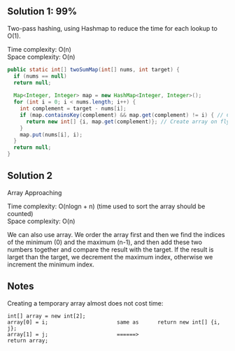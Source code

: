 ## Solution 1: 99%
Two-pass hashing, using Hashmap to reduce the time for each lookup to O(1).  

Time complexity: O(n)  
Space complexity: O(n)  

```java
public static int[] twoSumMap(int[] nums, int target) {
  if (nums == null)
  return null;
    
  Map<Integer, Integer> map = new HashMap<Integer, Integer>();
  for (int i = 0; i < nums.length; i++) {
    int complement = target - nums[i];
    if (map.containsKey(complement) && map.get(complement) != i) { // Can't use any element twice
      return new int[] {i, map.get(complement)}; // Create array on fly to gain performance
    }
    map.put(nums[i], i);
  }
  return null;
}
```

## Solution 2
Array Approaching  

Time complexity: O(nlogn + n) (time used to sort the array should be counted)    
Space complexity: O(n)  

We can also use array. We order the array first and then we find the indices of the minimum (0) and the maximum (n-1), and then add these two numbers together and compare the result with the target. If the result is larget than the target, we decrement the maximum index, otherwise we increment the minimum index.

## Notes
Creating a temporary array almost does not cost time: 
```
int[] array = new int[2];
array[0] = i;                      same as      return new int[] {i, j};
array[1] = j;                      ======>
return array;
```